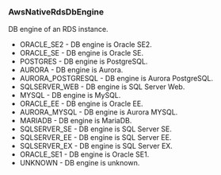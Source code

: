 ### AwsNativeRdsDbEngine
DB engine of an RDS instance.

- ORACLE_SE2 - DB engine is Oracle SE2.
- ORACLE_SE - DB engine is Oracle SE.
- POSTGRES - DB engine is PostgreSQL.
- AURORA - DB engine is Aurora.
- AURORA_POSTGRESQL - DB engine is Aurora PostgreSQL.
- SQLSERVER_WEB - DB engine is SQL Server Web.
- MYSQL - DB engine is MySQL.
- ORACLE_EE - DB engine is Oracle EE.
- AURORA_MYSQL - DB engine is Aurora MYSQL.
- MARIADB - DB engine is MariaDB.
- SQLSERVER_SE - DB engine is SQL Server SE.
- SQLSERVER_EE - DB engine is SQL Server EE.
- SQLSERVER_EX - DB engine is SQL Server EX.
- ORACLE_SE1 - DB engine is Oracle SE1.
- UNKNOWN - DB engine is unknown.
